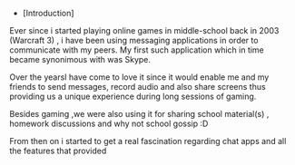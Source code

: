 - [Introduction]

Ever since i started playing online games in middle-school back in 2003 (Warcraft 3) , i have been using messaging applications in order to communicate with my peers. My first such application  which in time became synonimous with was Skype.

Over the yearsI have come to love it since it would enable me and  my friends to  send messages, record audio and also share screens thus providing us a unique experience during long sessions of gaming.

Besides gaming ,we were also using it  for sharing school material(s) , homework discussions and why not school gossip :D

From then on i started to get a real fascination regarding chat apps and all the features that provided
